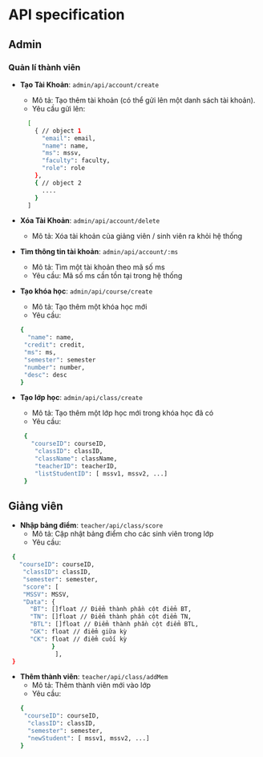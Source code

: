# API specification

## Admin

### Quản lí thành viên

 - **Tạo Tài Khoản**: `admin/api/account/create`  
    - Mô tả: Tạo thêm tài khoản (có thể gửi lên một danh sách tài khoản).
    - Yêu cầu gửi lên:
    ```bash
      [
        { // object 1
          "email": email,
          "name": name,
          "ms": mssv,
          "faculty": faculty,
          "role": role
        },
        { // object 2
          ....
        }
      ]
    ```
- **Xóa Tài Khoản**: `admin/api/account/delete`
   - Mô tả: Xóa tài khoản của giảng viên / sinh viên ra khỏi hệ thống
 
- **Tìm thông tin tài khoản**: `admin/api/account/:ms`
    - Mô tả: Tìm một tài khoản theo mã số ms
    - Yêu cầu: Mã số ms cần tồn tại trong hệ thống

- **Tạo khóa học**: `admin/api/course/create`
    - Mô tả: Tạo thêm một khóa học mới
    - Yêu cầu: 
   ```bash
   {
     "name": name,
    "credit": credit,
    "ms": ms,
    "semester": semester
    "number": number,
    "desc": desc
   }
    ```
- **Tạo lớp học**: `admin/api/class/create`
    - Mô tả: Tạo thêm một lớp học mới trong khóa học đã có
    - Yêu cầu:
  ```bash
   {
     "courseID": courseID,
      "classID": classID,
      "className": className,
      "teacherID": teacherID,
      "listStudentID": [ mssv1, mssv2, ...]
   }
    ```
## Giảng viên
  - **Nhập bảng điểm**: `teacher/api/class/score`
    - Mô tả: Cập nhật bảng điểm cho các sinh viên trong lớp
    - Yêu cầu:
  ```bash
   {
     "courseID": courseID,
      "classID": classID,
      "semester": semester,
      "score": [
      "MSSV": MSSV,
      "Data": {
        "BT": []float // Điểm thành phần cột điểm BT,
        "TN": []float // Điểm thành phần cột điểm TN,
        "BTL": []float // Điểm thành phần cột điểm BTL,
        "GK": float // điểm giữa kỳ
        "CK": float // điểm cuối kỳ
              }
               ],
   }

```

 - **Thêm thành viên**: `teacher/api/class/addMem`
    - Mô tả: Thêm thành viên mới vào lớp
    - Yêu cầu:
    ```bash
   {
     "courseID": courseID,
      "classID": classID,
      "semester": semester,
      "newStudent": [ mssv1, mssv2, ...]
   }
    ```
